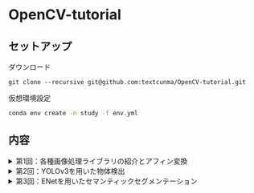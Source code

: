 # OpenCV-tutorial

## セットアップ

ダウンロード
```
git clone --recursive git@github.com:textcunma/OpenCV-tutorial.git
```

仮想環境設定
```bash
conda env create -n study -f env.yml
```

## 内容

<details>
<summary>第1回：各種画像処理ライブラリの紹介とアフィン変換</summary>

- PIL
- Numpy
- OpenCV
- アフィン変換(回転,平行移動,拡大縮小)

</details>

<details>
<summary>第2回：YOLOv3を用いた物体検出</summary>

- OpenCV × YOLOv3
- 物体検出
- NMS

</details>

<details>
<summary>第3回：ENetを用いたセマンティックセグメンテーション</summary>

- OpenCV × ENet
- セマンティックセグメンテーション

</details>